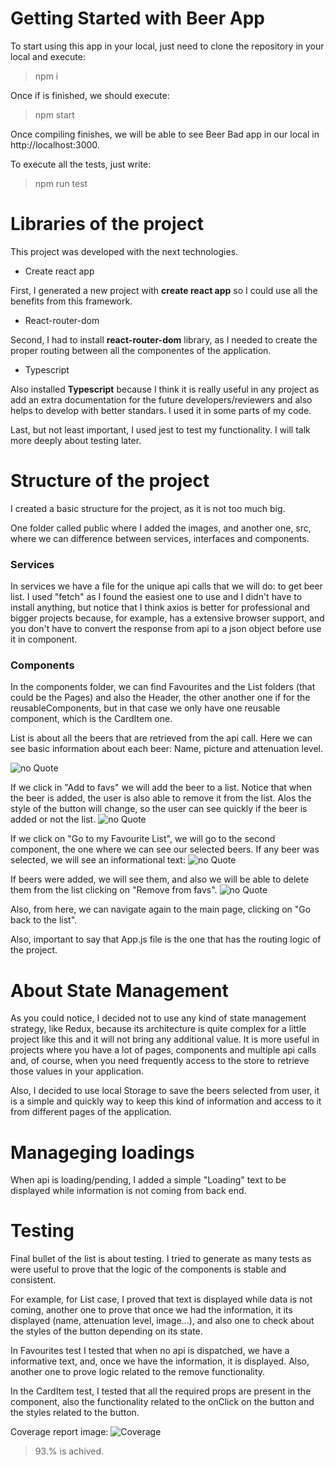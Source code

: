 # Getting Started with Beer App

To start using this app in your local, just need to clone the repository in your local and execute:

> npm i

Once if is finished, we should execute:

> npm start

Once compiling finishes, we will be able to see Beer Bad app in our local in http://localhost:3000.

To execute all the tests, just write:

> npm run test

# Libraries of the project

This project was developed with the next technologies.

- Create react app

First, I generated a new project with <strong>create react app</strong> so I could use all the benefits from this framework.

- React-router-dom

Second, I had to install <strong>react-router-dom</strong> library, as I needed to create the proper routing between all the componentes of the application.


- Typescript

Also installed <strong>Typescript</strong> because I think it is really useful in any project as add an extra documentation for the future developers/reviewers and also helps to develop with better standars. I used it in some parts of my code.

Last, but not least important, I used jest to test my functionality. I will talk more deeply about testing later.

# Structure of the project

I created a basic structure for the project, as it is not too much big.

One folder called public where I added the images, and another one, src, where we can difference between services, interfaces and components. 

### Services 

In services we have a file for the unique api calls that we will do: to get beer list.
I used "fetch" as I found the easiest one to use and I didn't have to install anything, but notice that I think axios is better for professional and bigger projects because, for example, has a extensive browser support, and you don't have to convert the response from api to a json object before use it in component.

### Components 

In the components folder, we can find Favourites and the List folders (that could be the Pages) and also the Header, the other another one if for the reusableComponents, but in that case we only have one reusable component, which is the CardItem one.

List is about all the beers that are retrieved from the api call. Here we can see basic information about each beer: Name, picture and attenuation level.

![no Quote](./public/List.png)

If we click in "Add to favs" we will add the beer to a list.
Notice that when the beer is added, the user is also able to remove it from the list. Alos the style of the button will change, so the user can see quickly if the beer is added or not the list.
![no Quote](./public/DetailedBeer.png)

If we click on "Go to my Favourite List", we will go to the second component, the one where we can see our selected beers. If any beer was selected, we will see an informational text:
![no Quote](./public/empty.png)

If beers were added, we will see them, and also we will be able to delete them from the list clicking on "Remove from favs".
![no Quote](./public/favs.png)

Also, from here, we can navigate again to the main page, clicking on "Go back to the list".

Also, important to say that App.js file is the one that has the routing logic of the project.

# About State Management 

As you could notice, I decided not to use any kind of state management strategy, like Redux, because its architecture is quite complex for a little project like this and it will not bring any additional value. It is more useful in projects where you have a lot of pages, components and multiple api calls and, of course, when you need frequently access to the store to retrieve those values in your application.

Also, I decided to use local Storage to save the beers selected from user, it is a simple and quickly way to keep this kind of information and access to it from different pages of the application.

# Manageging loadings

When api is loading/pending, I added a simple "Loading" text to be displayed while information is not coming from back end.

# Testing

Final bullet of the list is about testing. I tried to generate as many tests as were useful to prove that the logic of the components is stable and consistent.

For example, for List case, I proved that text is displayed while data is not coming, another one to prove that once we had the information, it its displayed (name, attenuation level, image...), and also one to check about the styles of the button depending on its state.

In Favourites test I tested that when no api is dispatched, we have a informative text, and, once we have the information, it is displayed.
Also, another one to prove logic related to the remove functionality.

In the CardItem test, I tested that all the required props are present in the component, also the functionality related to the onClick on the button and the styles related to the button.

Coverage report image:
![Coverage](./public/coverage.png)

>93.% is achived.
